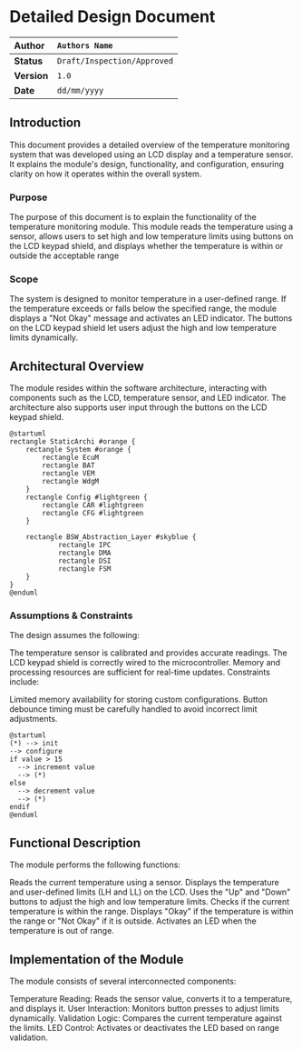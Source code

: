 # Detailed Design Document

| **Author**              | `Authors Name`                                       |
|:------------------------|:-----------------------------------------------------|
| **Status**              | `Draft/Inspection/Approved`                          |
| **Version**             | `1.0`                                                |
| **Date**                | `dd/mm/yyyy`                                         |

## Introduction

This document provides a detailed overview of the temperature monitoring system that was developed using an LCD display and a temperature sensor. It explains the module's design, functionality, and configuration, ensuring clarity on how it operates within the overall system.
### Purpose
The purpose of this document is to explain the functionality of the temperature monitoring module. This module reads the temperature using a sensor, allows users to set high and low temperature limits using buttons on the LCD keypad shield, and displays whether the temperature is within or outside the acceptable range

### Scope
The system is designed to monitor temperature in a user-defined range. If the temperature exceeds or falls below the specified range, the module displays a "Not Okay" message and activates an LED indicator. The buttons on the LCD keypad shield let users adjust the high and low temperature limits dynamically.


## Architectural Overview

The module resides within the software architecture, interacting with components such as the LCD, temperature sensor, and LED indicator. The architecture also supports user input through the buttons on the LCD keypad shield.
```plantuml
@startuml
rectangle StaticArchi #orange {
    rectangle System #orange {
        rectangle EcuM
        rectangle BAT
        rectangle VEM
        rectangle WdgM
    }
    rectangle Config #lightgreen {
        rectangle CAR #lightgreen
        rectangle CFG #lightgreen
    }

    rectangle BSW_Abstraction_Layer #skyblue {
            rectangle IPC
            rectangle DMA
            rectangle DSI
            rectangle FSM
    }
}
@enduml

```

### Assumptions & Constraints
The design assumes the following:

The temperature sensor is calibrated and provides accurate readings.
The LCD keypad shield is correctly wired to the microcontroller.
Memory and processing resources are sufficient for real-time updates.
Constraints include:

Limited memory availability for storing custom configurations.
Button debounce timing must be carefully handled to avoid incorrect limit adjustments.

```plantuml
@startuml
(*) --> init
--> configure
if value > 15
  --> increment value
  --> (*)
else
  --> decrement value
  --> (*)
endif
@enduml
```

## Functional Description
The module performs the following functions:

Reads the current temperature using a sensor.
Displays the temperature and user-defined limits (LH and LL) on the LCD.
Uses the "Up" and "Down" buttons to adjust the high and low temperature limits.
Checks if the current temperature is within the range.
Displays "Okay" if the temperature is within the range or "Not Okay" if it is outside.
Activates an LED when the temperature is out of range.

## Implementation of the Module
The module consists of several interconnected components:

Temperature Reading: Reads the sensor value, converts it to a temperature, and displays it.
User Interaction: Monitors button presses to adjust limits dynamically.
Validation Logic: Compares the current temperature against the limits.
LED Control: Activates or deactivates the LED based on range validation.




